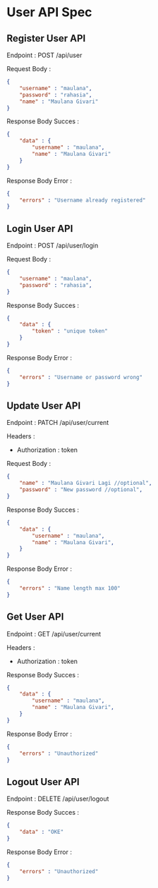 # User API Spec

## Register User API

Endpoint : POST /api/user

Request Body : 

```json
{
    "username" : "maulana",
    "password" : "rahasia",
    "name" : "Maulana Givari"
}
```

Response Body Succes : 
```json
{
    "data" : {
        "username" : "maulana",
        "name" : "Maulana Givari"
    }
}
```

Response Body Error : 
```json
{
    "errors" : "Username already registered"
}
```

## Login User API

Endpoint : POST /api/user/login

Request Body : 

```json
{
    "username" : "maulana",
    "password" : "rahasia",
}
```

Response Body Succes : 
```json
{
    "data" : {
        "token" : "unique token"
    }
}
```

Response Body Error : 
```json
{
    "errors" : "Username or password wrong"
}
```

## Update User API

Endpoint : PATCH /api/user/current

Headers : 
- Authorization : token 

Request Body : 

```json
{
    "name" : "Maulana Givari Lagi //optional",
    "password" : "New password //optional",
}
```

Response Body Succes : 
```json
{
    "data" : {
        "username" : "maulana",
        "name" : "Maulana Givari",
    }
}
```

Response Body Error : 
```json
{
    "errors" : "Name length max 100"
}
```


## Get User API

Endpoint : GET /api/user/current

Headers : 
- Authorization : token 


Response Body Succes : 
```json
{
    "data" : {
        "username" : "maulana",
        "name" : "Maulana Givari",
    }
}
```

Response Body Error : 
```json
{
    "errors" : "Unauthorized"
}
```

## Logout User API

Endpoint : DELETE /api/user/logout

Response Body Succes : 
```json
{
    "data" : "OKE"
}
```

Response Body Error : 
```json
{
    "errors" : "Unauthorized"
}
```

